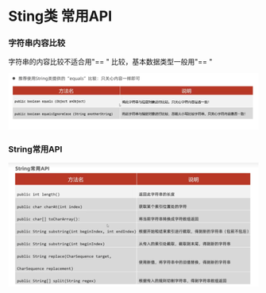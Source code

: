# Sting类 常用API

### 字符串内容比较

字符串的内容比较不适合用"== " 比较，基本数据类型一般用"== "

![](../.gitbook/assets/image.png)

### String常用API

![](<../.gitbook/assets/image (1).png>)
